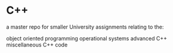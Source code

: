 # C++
a master repo for smaller University assignments relating to the:

 <list>
  <item> object oriented programming </item>
  <item> operational systems </item>
  <item> advanced C++ </item>
  <item> miscellaneous C++ code </item>
 </list>
